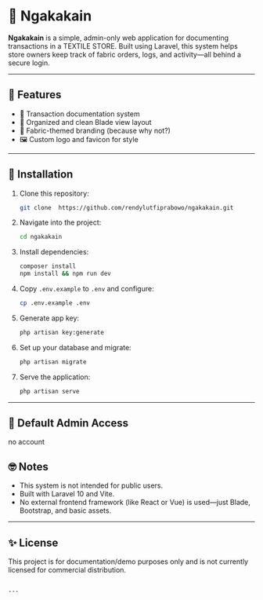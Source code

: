 # 🧵 Ngakakain

**Ngakakain** is a simple, admin-only web application for documenting transactions in a TEXTILE STORE. Built using Laravel, this system helps store owners keep track of fabric orders, logs, and activity—all behind a secure login.

---

## 🔧 Features
 
- 🧾 Transaction documentation system
- 📁 Organized and clean Blade view layout
- 🧵 Fabric-themed branding (because why not?)
- 🖼 Custom logo and favicon for style

---

## 🚀 Installation

1. Clone this repository:
    ```bash
    git clone  https://github.com/rendylutfiprabowo/ngakakain.git
    ````
2. Navigate into the project:
   ```bash
   cd ngakakain
   ```
3. Install dependencies:
   ```bash
   composer install
   npm install && npm run dev
   ```
4. Copy `.env.example` to `.env` and configure:
   ```bash
   cp .env.example .env
   ```
5. Generate app key:
   ```bash
   php artisan key:generate
   ```
6. Set up your database and migrate:
   ```bash
   php artisan migrate
   ```
7. Serve the application:
   ```bash
   php artisan serve
   ```

---

## 🔑 Default Admin Access

no account 

  
## 🤓 Notes

* This system is not intended for public users.
* Built with Laravel 10 and Vite.
* No external frontend framework (like React or Vue) is used—just Blade, Bootstrap, and basic assets.

---

## ✨ License

This project is for documentation/demo purposes only and is not currently licensed for commercial distribution.

```

---
 
